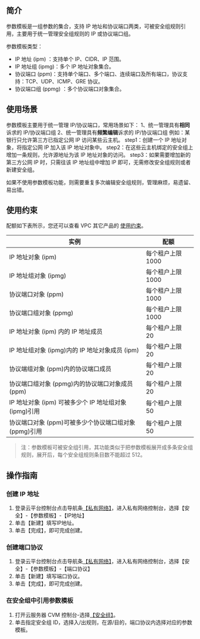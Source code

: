 
## 简介
参数模板是一组参数的集合，支持 IP 地址和协议端口两类，可被安全组规则引用，主要用于统一管理安全组规则的 IP 或协议端口组。

参数模板类型：
- IP 地址 (ipm) ：支持单个 IP、CIDR、IP 范围。
- IP 地址组 (ipmg)：多个 IP 地址对象集合。
- 协议端口 (ppm)：支持单个端口、多个端口、连续端口及所有端口，协议支持：TCP、UDP、ICMP、GRE 协议。
- 协议端口组 (ppmg) ：多个协议端口对象集合。

## 使用场景
参数模板主要用于统一管理 IP/协议端口，常用场景如下：
1、统一管理具有**相同**诉求的 IP/协议端口组
2、统一管理具有**频繁编辑**诉求的 IP/协议端口组
例如：某银行只允许第三方已指定公网 IP 访问某些云主机。
step1：创建一个 IP 地址对象，将指定公网 IP 加入该 IP 地址对象中。
step2：在这些云主机绑定的安全组上增加一条规则，允许源地址为该 IP 地址对象的访问。
step3：如果需要增加新的第三方公网 IP 时，只需往该 IP 地址组中增加 IP 即可，无需修改安全组规则或者新建安全组。

如果不使用参数模板功能，则需要重复多次编辑安全组规则，管理麻烦，易遗留、易出错。


## 使用约束
配额如下表所示，您还可以查看 VPC 其它产品的 [使用约束](/document/product/215/537)。

| 实例 | 配额 | 
|---------|---------|
| IP 地址对象 (ipm)  | 每个租户上限 1000 |
| IP 地址组对象 (ipmg)  |每个租户上限 1000|
| 协议端口对象 (ppm)  | 每个租户上限 1000 |
| 协议端口组对象 (ppmg)  |每个租户上限 1000 |
| IP 地址对象 (ipm) 内的 IP 地址成员 | 每个租户上限 20 |
| IP 地址组对象 (ipmg)内的 IP 地址对象成员 (ipm) | 每个租户上限 20 |
| 协议端组对象 (ppm)内的协议端口成员 | 每个租户上限 20  |
| 协议端口组对象 (ppmg)内的协议端口对象成员 (ppm) | 每个租户上限 20 |
| IP 地址对象 (ipm) 可被多少个 IP 地址组对象 (ipmg)引用 | 每个租户上限 50 |
| 协议端口对象 (ppm)可被多少个协议端口组对象 (ppmg)引用  | 每个租户上限 50  |

>注：参数模板可被安全组引用，其功能类似于把参数模板展开成多条安全组规则，展开后，每个安全组规则条目数不能超过 512。


## 操作指南
### 创建 IP 地址
1) 登录云平台控制台点击导航条[【私有网络】](http://console.tcecqpoc.fsphere.cn/vpc/vpc?rid=1)，进入私有网络控制台，选择【安全】-【参数模板】-【IP地址】</br>
2) 单击【新建】填写IP地址。</br>
3) 单击【完成】，即可完成创建。

### 创建端口协议
1) 登录云平台控制台点击导航条[【私有网络】](http://console.tcecqpoc.fsphere.cn/vpc/vpc?rid=1)，进入私有网络控制台，选择【安全】-【参数模板】-【端口协议】</br>
2) 单击【新建】填写端口协议。</br>
3) 单击【完成】，即可完成创建。

### 在安全组中引用参数模板
1) 打开云服务器 CVM 控制台-选择[【安全组】](http://console.tcecqpoc.fsphere.cn/cvm/securitygroup)。</br>
2) 单击指定安全组 ID，选择入/出规则，在源/目的，端口协议内选择对应的参数模板。
